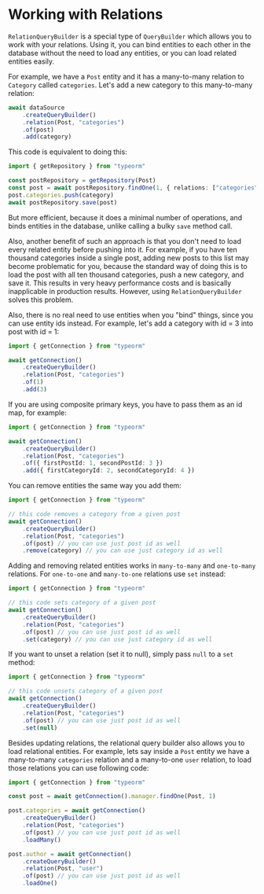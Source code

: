 # Working with Relations

`RelationQueryBuilder` is a special type of `QueryBuilder` which allows you to work with your relations.
Using it, you can bind entities to each other in the database without the need to load any entities,
or you can load related entities easily.

For example, we have a `Post` entity and it has a many-to-many relation to `Category` called `categories`.
Let's add a new category to this many-to-many relation:

```typescript
await dataSource
    .createQueryBuilder()
    .relation(Post, "categories")
    .of(post)
    .add(category)
```

This code is equivalent to doing this:

```typescript
import { getRepository } from "typeorm"

const postRepository = getRepository(Post)
const post = await postRepository.findOne(1, { relations: ["categories"] })
post.categories.push(category)
await postRepository.save(post)
```

But more efficient, because it does a minimal number of operations, and binds entities in the database,
unlike calling a bulky `save` method call.

Also, another benefit of such an approach is that you don't need to load every related entity before pushing into it.
For example, if you have ten thousand categories inside a single post, adding new posts to this list may become problematic for you,
because the standard way of doing this is to load the post with all ten thousand categories, push a new category,
and save it. This results in very heavy performance costs and is basically inapplicable in production results.
However, using `RelationQueryBuilder` solves this problem.

Also, there is no real need to use entities when you "bind" things, since you can use entity ids instead.
For example, let's add a category with id = 3 into post with id = 1:

```typescript
import { getConnection } from "typeorm"

await getConnection()
    .createQueryBuilder()
    .relation(Post, "categories")
    .of(1)
    .add(3)
```

If you are using composite primary keys, you have to pass them as an id map, for example:

```typescript
import { getConnection } from "typeorm"

await getConnection()
    .createQueryBuilder()
    .relation(Post, "categories")
    .of({ firstPostId: 1, secondPostId: 3 })
    .add({ firstCategoryId: 2, secondCategoryId: 4 })
```

You can remove entities the same way you add them:

```typescript
import { getConnection } from "typeorm"

// this code removes a category from a given post
await getConnection()
    .createQueryBuilder()
    .relation(Post, "categories")
    .of(post) // you can use just post id as well
    .remove(category) // you can use just category id as well
```

Adding and removing related entities works in `many-to-many` and `one-to-many` relations.
For `one-to-one` and `many-to-one` relations use `set` instead:

```typescript
import { getConnection } from "typeorm"

// this code sets category of a given post
await getConnection()
    .createQueryBuilder()
    .relation(Post, "categories")
    .of(post) // you can use just post id as well
    .set(category) // you can use just category id as well
```

If you want to unset a relation (set it to null), simply pass `null` to a `set` method:

```typescript
import { getConnection } from "typeorm"

// this code unsets category of a given post
await getConnection()
    .createQueryBuilder()
    .relation(Post, "categories")
    .of(post) // you can use just post id as well
    .set(null)
```

Besides updating relations, the relational query builder also allows you to load relational entities.
For example, lets say inside a `Post` entity we have a many-to-many `categories` relation and a many-to-one `user` relation,
to load those relations you can use following code:

```typescript
import { getConnection } from "typeorm"

const post = await getConnection().manager.findOne(Post, 1)

post.categories = await getConnection()
    .createQueryBuilder()
    .relation(Post, "categories")
    .of(post) // you can use just post id as well
    .loadMany()

post.author = await getConnection()
    .createQueryBuilder()
    .relation(Post, "user")
    .of(post) // you can use just post id as well
    .loadOne()
```
